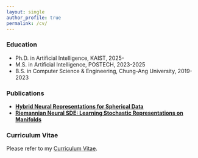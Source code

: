 ```yaml
---
layout: single
author_profile: true
permalink: /cv/
---
```


### Education
* Ph.D. in Artificial Intelligence, KAIST, 2025-
* M.S. in Artificial Intelligence, POSTECH, 2023-2025
* B.S. in Computer Science & Engineering, Chung-Ang University, 2019-2023



### Publications
- **[Hybrid Neural Representations for Spherical Data](https://arxiv.org/abs/2402.05965)**
- **[Riemannian Neural SDE: Learning Stochastic Representations on Manifolds](https://proceedings.neurips.cc/paper_files/paper/2022/hash/098491b37deebbe6c007e69815729e09-Abstract-Conference.html)**
  
### Curriculum Vitae
Please refer to my [Curriculum Vitae](/assets/pdf/My_resume.pdf).
